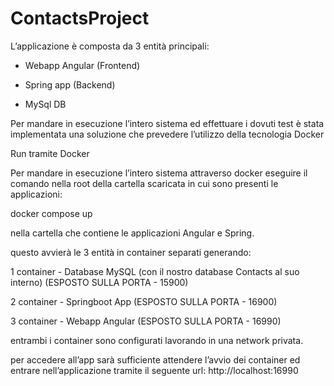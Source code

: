 # ContactsProject

L’applicazione è composta da 3 entità principali:

- Webapp Angular (Frontend)

- Spring app (Backend)

- MySql DB

Per mandare in esecuzione l’intero sistema ed effettuare i dovuti test è stata implementata una soluzione che prevedere l’utilizzo della tecnologia Docker

Run tramite Docker

Per mandare in esecuzione l’intero sistema attraverso docker eseguire il comando nella root della cartella scaricata in cui sono presenti le applicazioni:

docker compose up

nella cartella che contiene le applicazioni Angular e Spring.

questo avvierà le 3 entità in container separati generando:

1 container - Database MySQL (con il nostro database Contacts al suo interno) (ESPOSTO SULLA PORTA - 15900)

2 container - Springboot App (ESPOSTO SULLA PORTA - 16900)

3 container - Webapp Angular (ESPOSTO SULLA PORTA - 16990)

entrambi i container sono configurati lavorando in una network privata.

per accedere all’app sarà sufficiente attendere l’avvio dei container ed entrare nell’applicazione tramite il seguente url: http://localhost:16990
